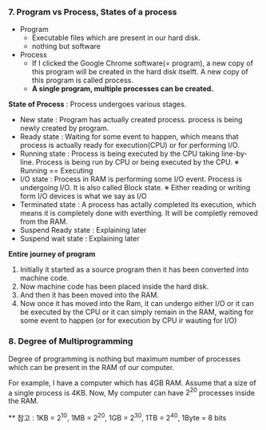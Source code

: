 ### 7. Program vs Process, States of a process
- Program
  - Executable files which are present in our hard disk.
  - nothing but software
- Process
  - If I clicked the Google Chrome software(= program), a new copy of this program will be created in the hard disk itselft. A new copy of this program is called process.
  - **A single program, multiple processes can be created.**

**State of Process** : Process undergoes various stages.
- New state : Program has actually created process. process is being newly created by program.
- Ready state  : Waiting for some event to happen, which means that process is actually ready for execution(CPU) or for performing I/O. 
- Running state : Process is being executed by the CPU taking line-by-line. Process is being run by CPU or being executed by the CPU. ※ Running == Executing
- I/O state : Process in RAM is performing some I/O event. Process is undergoing I/O. It is also called Block state. ※ Either reading or writing form I/O devices is what we say as I/O
- Terminated state : A process has actally completed its execution, which means it is completely done with everthing. It will be completly removed from the RAM.  
- Suspend Ready state : Explaining later
- Suspend wait state : Explaining later

**Entire journey of program**
   1. Initially it started as a source program then it has been converted into machine code.
   2. Now machine code has been placed inside the hard disk.
   3. And then it has been moved into the RAM.
   4. Now once it has moved into the Ram, it can undergo either I/O or it can be executed by the CPU or it can simply remain in the RAM, waiting for some event to happen (or for execution by CPU ir wauting for I/O)

### 8. Degree of Multiprogramming
Degree of programming is nothing but maximum number of processes which can be present in the RAM of our computer.

For example, I have a computer which has 4GB RAM. Assume that a size of a single process is 4KB. Now, My computer can have $2^{20}$ processes inside the RAM.

** 참고 : 1KB = $2^{10}$, 1MB = $2^{20}$, 1GB = $2^{30}$, 1TB = $2^{40}$, 1Byte = 8 bits